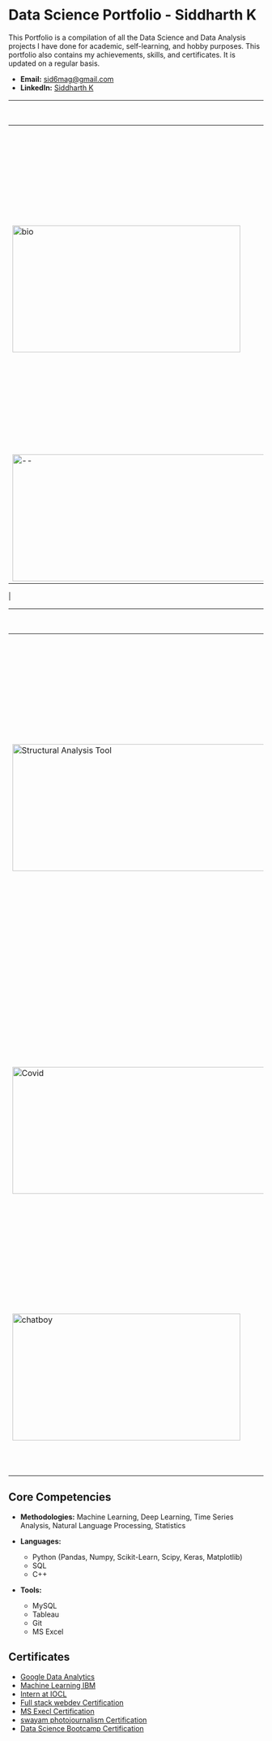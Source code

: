 # Data Science Portfolio - Siddharth K

This Portfolio is a compilation of all the Data Science and Data Analysis projects I have done for academic, self-learning, and hobby purposes. This portfolio also contains my achievements, skills, and certificates. It is updated on a regular basis.

- **Email:** sid6mag@gmail.com
- **LinkedIn:** [Siddharth K](https://www.linkedin.com/in/sidk17/)


|  Major Projects                                       | Project Title              | Description                                                                                                               |
| ----------------------------------------------------- | -------------------------- | ------------------------------------------------------------------------------------------------------------------------- |
| <img src="https://github.com/zenvall/My-portfolios/blob/main/pictures/Biodiselp.gif" alt="bio" width="450" height="250"> | [Predictive Modelling of BioFuel](https://github.com/zenvall/Predictive-Modelling-of-Biodiesel-Production/tree/main)   |Four machine learning algorithms were used to assess predictive models for biodiesel yield based on process variables such as catalyst weight, temperature, and reaction time. AdaBoost and random forest regression fared incredibly well, whereas artificial neural networks and linear regression demonstrated modest accuracy. |
|  <img src="--" alt="--" width="1600" height="250">| [--](--)          | ------------------------------------------------
 |






|   Minor Projects                                      | Project Title              | Description                                                                                                               |
| ----------------------------------------------------- | -------------------------- | ------------------------------------------------------------------------------------------------------------------------- |
| <img src="https://github.com/zenvall/Structural-Analysis-Tools-Web-application-/blob/main/structool-1.png" alt="Structural Analysis Tool" width="1800" height="250"> | [Structural Analysis Tool](https://github.com/zenvall/Structural-Analysis-Tools-Web-application-/)   | The Structural Analysis Tool is a web application designed to assist engineers and students in visualizing and analyzing the behavior of beams under various loads. It provides insights into key structural properties and diagrams, allowing users to make informed design decisions. This tool is built using Streamlit and Matplotlib for visualization. [WebApp](https://structuralanalysistool.streamlit.app/) |
|  <img src="https://github.com/zenvall/My-portfolios/blob/main/pictures/Covid.jpg" alt="Covid" width="1600" height="250">| [Covid-19 Data Analysis](https://github.com/zenvall/Covid-19-Data-Analysis)          | The COVID-19 Data Analysis Project is an exploration of COVID-19 data for India, covering information such as confirmed cases, recoveries, deaths, and vaccination statistics. The project utilizes Python libraries including Pandas, NumPy, Matplotlib, Seaborn, and Plotly for data analysis and visualization.
 | <img src="https://github.com/zenvall/My-portfolios/blob/main/pictures/chatboy.png" alt="chatboy" width="450" height="250">| [Personal-Chatbot](https://github.com/zenvall/Chatbot) | Designed a chatbot with TensorFlow, utilizing NLP models for dynamic responses. Trained on diverse data, the NNLM-powered neural network demonstrates expertise in crafting intelligent NLP solutions.
 


## Core Competencies

- **Methodologies:** Machine Learning, Deep Learning, Time Series Analysis, Natural Language Processing, Statistics

- **Languages:**
  - Python (Pandas, Numpy, Scikit-Learn, Scipy, Keras, Matplotlib)
  - SQL
  - C++

- **Tools:**
  - MySQL
  - Tableau
  - Git
  - MS Excel

## Certificates

- [Google Data Analytics ](https://github.com/zenvall/My-portfolios/blob/main/certifications/Google_Data%20Analystics.pdf)
- [Machine Learning IBM](https://github.com/zenvall/My-portfolios/blob/main/certifications/IBM_Machine_Learning.pdf)
- [Intern at IOCL](https://github.com/zenvall/My-portfolios/blob/main/certifications/IOCL%20Certificate.pdf)
- [Full stack webdev Certification](https://github.com/zenvall/My-portfolios/blob/main/certifications/Full%20Stack%20webdev%20Certification.pdf) 
- [MS Execl Certification](https://github.com/zenvall/My-portfolios/blob/main/certifications/MS%20Execl%20Certification.pdf)
- [swayam photojournalism Certification](https://github.com/zenvall/My-portfolios/blob/main/certifications/swayam%20photojournalism%20result.pdf)
- [Data Science Bootcamp Certification](https://github.com/zenvall/My-portfolios/blob/main/certifications/Complete%20Data%20science.pdf)
  

